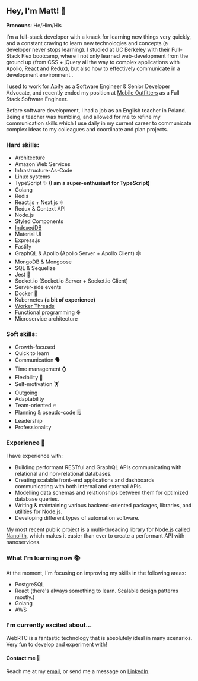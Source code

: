 ## Hey, I'm Matt! 👋

**Pronouns**: He/Him/His

I'm a full-stack developer with a knack for learning new things very quickly, and a constant craving to learn new technologies and concepts (a developer never stops learning). I studied at UC Berkeley with their Full-Stack Flex bootcamp, where I not only learned web-development from the ground up (from CSS + jQuery all the way to complex applications with Apollo, React and Redux), but also how to effectively communicate in a development environment..

I used to work for [Apify](https://apify.com/) as a Software Engineer & Senior Developer Advocate, and recently ended my position at [Mobile Outfitters](https://www.moutfitters.com/) as a Full Stack Software Engineer.

Before software development, I had a job as an English teacher in Poland. Being a teacher was humbling, and allowed for me to refine my communication skills which I use daily in my current career to communicate complex ideas to my colleagues and coordinate and plan projects.

<!-- Originally I'm from the U.S., but now am living in the Czech Republic. -->

### Hard skills:
- Architecture
- Amazon Web Services
- Infrastructure-As-Code
- Linux systems
- TypeScript ✨ **(I am a super-enthusiast for TypeScript)**
- Golang
- Redis
- React.js + Next.js ⚛️
- Redux & Context API
- Node.js
- Styled Components
- [IndexedDB](https://developer.mozilla.org/en-US/docs/Web/API/IndexedDB_API)
- Material UI
- Express.js
- Fastify
- GraphQL & Apollo (Apollo Server + Apollo Client) 🕸️
- MongoDB & Mongoose
- SQL & Sequelize
- Jest 🧪
- Socket.io (Socket.io Server + Socket.io Client)
- Server-side events
- Docker 🐳
- Kubernetes **(a bit of experience)**
- [Worker Threads](https://nodejs.org/api/worker_threads.html)
- Functional programming ⚙️
- Microservice architecture

### Soft skills:

- Growth-focused
- Quick to learn
- Communication 🗣️
- Time management ⌚
- Flexibility 🤸
- Self-motivation 🏋️
- Outgoing 
- Adaptability
- Team-oriented 🔥
- Planning & pseudo-code 🗒️
- Leadership 
- Professionality

### Experience 💪

I have experience with:

- Building performant RESTful and GraphQL APIs communicating with relational and non-relational databases.
- Creating scalable front-end applications and dashboards communicating with both internal and external APIs.
- Modelling data schemas and relationships between them for optimized database queries.
- Writing & maintaining various backend-oriented packages, libraries, and utilities for Node.js.
- Developing different types of automation software.

My most recent public project is a multi-threading library for Node.js called [Nanolith](https://github.com/mstephen19/nanolith), which makes it easier than ever to create a performant API with nanoservices.

### What I'm learning now 📚

At the moment, I'm focusing on improving my skills in the following areas:

- PostgreSQL
- React (there's always something to learn. Scalable design patterns mostly.)
- Golang
- AWS

### I'm currently excited about...

WebRTC is a fantastic technology that is absolutely ideal in many scenarios. Very fun to develop and experiment with!

#### Contact me 💬

Reach me at my [email](mailto:matthiasvstephens@gmail.com), or send me a message on [LinkedIn](https://www.linkedin.com/in/mstephen19/).

<!--
**mstephen19/mstephen19** is a ✨ _special_ ✨ repository because its `README.md` (this file) appears on your GitHub profile.

Here are some ideas to get you started:

- 🔭 I’m currently working on ...
- 🌱 I’m currently learning ...
- 👯 I’m looking to collaborate on ...
- 🤔 I’m looking for help with ...
- 💬 Ask me about ...
- 📫 How to reach me: ...
- 😄 Pronouns: ...
- ⚡ Fun fact: ...
-->

